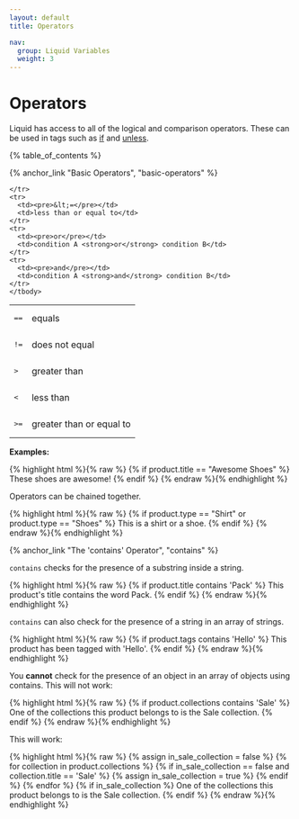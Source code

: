 ```yaml
---
layout: default
title: Operators

nav:
  group: Liquid Variables
  weight: 3
---
```


# Operators

<a id="topofpage"></a>

Liquid has access to all of the logical and comparison operators. These can be used in tags such as <a href="/themes/liquid-documentation/tags/control-flow-tags/#if">if</a> and <a href="/themes/liquid-documentation/tags/control-flow-tags/#unless">unless</a>.


<a id="topofpage"></a>

{% table_of_contents %}



{% anchor_link "Basic Operators", "basic-operators" %}

<table>
  <tbody>
    <tr>
      <td><pre>==</pre></td>
      <td>equals</td>
    </tr>
    <tr>
      <td><pre>!=</pre></td>
      <td>does not equal</td>
    </tr>
    <tr>
      <td><pre>></pre></td>
      <td>greater than</td>
    </tr>
    <tr>
      <td><pre>&lt;</pre></td>
      <td>less than</td>
    </tr>
    <tr>
      <td><pre>>=</pre></td>
      <td>greater than or equal to</td>    

    </tr>
    <tr>
      <td><pre>&lt;=</pre></td>
      <td>less than or equal to</td>
    </tr>
    <tr>
      <td><pre>or</pre></td>
      <td>condition A <strong>or</strong> condition B</td>
    </tr>
    <tr>
      <td><pre>and</pre></td>
      <td>condition A <strong>and</strong> condition B</td>
    </tr>
    </tbody>
</table>

**Examples:**

<div>
{% highlight html %}{% raw %}
{% if product.title == "Awesome Shoes" %}
	These shoes are awesome!
{% endif %}
{% endraw %}{% endhighlight %}
</div>

Operators can be chained together. 

<div>
{% highlight html %}{% raw %}
{% if product.type == "Shirt" or product.type == "Shoes" %}
	This is a shirt or a shoe. 
{% endif %}
{% endraw %}{% endhighlight %}
</div>









{% anchor_link "The 'contains' Operator", "contains" %}

<code>contains</code> checks for the presence of a substring inside a string.


{% highlight html %}{% raw %}
{% if product.title contains 'Pack' %}
  This product's title contains the word Pack.
{% endif %}
{% endraw %}{% endhighlight %}


<code>contains</code> can also check for the presence of a string in an array of strings.

{% highlight html %}{% raw %}
{% if product.tags contains 'Hello' %}
  This product has been tagged with 'Hello'.
{% endif %}
{% endraw %}{% endhighlight %}


You **cannot** check for the presence of an object in an array of objects using contains. This will not work:

{% highlight html %}{% raw %}
{% if product.collections contains 'Sale' %}
  One of the collections this product belongs to is the Sale collection.
{% endif %}
{% endraw %}{% endhighlight %}

This will work:

{% highlight html %}{% raw %}
{% assign in_sale_collection = false %}
{% for collection in product.collections %}
  {% if in_sale_collection == false and collection.title == 'Sale' %}
    {% assign in_sale_collection = true %}
  {% endif %}
{% endfor %}
{% if in_sale_collection %}
  One of the collections this product belongs to is the Sale collection.
{% endif %}
{% endraw %}{% endhighlight %}

   